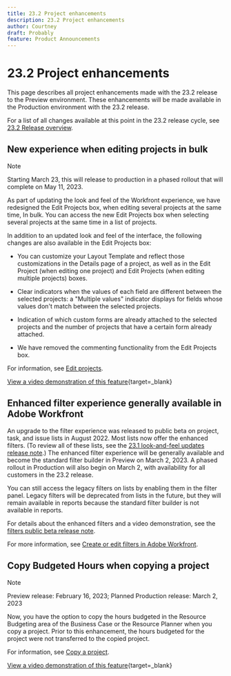 ```yaml
---
title: 23.2 Project enhancements
description: 23.2 Project enhancements
author: Courtney
draft: Probably
feature: Product Announcements
---
```

# 23.2 Project enhancements

This page describes all project enhancements made with the 23.2 release to the Preview environment. These enhancements will be made available in the Production environment with the 23.2 release. 

For a list of all changes available at this point in the 23.2 release cycle, see [23.2 Release overview](/help/quicksilver/product-announcements/product-releases/23.2-release-activity/23-2-release-overview.md).

## New experience when editing projects in bulk

>[!NOTE]
>
>Starting March 23, this will release to production in a phased rollout that will complete on May 11, 2023.

As part of updating the look and feel of the Workfront experience, we have redesigned the Edit Projects box, when editing several projects at the same time, In bulk. You can access the new Edit Projects box when selecting several projects at the same time in a list of projects.   

In addition to an updated look and feel of the interface, the following changes are also available in the Edit Projects box: 

* You can customize your Layout Template and reflect those customizations in the Details page of a project, as well as in the Edit Project (when editing one project) and Edit Projects (when editing multiple projects) boxes. 

* Clear indicators when the values of each field are different between the selected projects: a "Multiple values" indicator displays for fields whose values don't match between the selected projects.  

* Indication of which custom forms are already attached to the selected projects and the number of projects that have a certain form already attached.  

* We have removed the commenting functionality from the Edit Projects box.  

For information, see [Edit projects](/help/quicksilver/manage-work/projects/manage-projects/edit-projects.md).

[View a video demonstration of this feature](https://video.tv.adobe.com/v/3416587/){target=_blank}

## Enhanced filter experience generally available in Adobe Workfront

An upgrade to the filter experience was released to public beta on project, task, and issue lists in August 2022. Most lists now offer the enhanced filters. (To review all of these lists, see the [23.1 look-and-feel updates release note](/help/quicksilver/product-announcements/product-releases/23.1-release-activity/23-1-look-and-feel-updates.md).) The enhanced filter experience will be generally available and become the standard filter builder in Preview on March 2, 2023. A phased rollout in Production will also begin on March 2, with availability for all customers in the 23.2 release.

You can still access the legacy filters on lists by enabling them in the filter panel. Legacy filters will be deprecated from lists in the future, but they will remain available in reports because the standard filter builder is not available in reports.

For details about the enhanced filters and a video demonstration, see the [filters public beta release note](/help/quicksilver/product-announcements/product-releases/22.4-release-activity/22-4-project-enhancements.md).

For more information, see [Create or edit filters in Adobe Workfront](/help/quicksilver/reports-and-dashboards/reports/reporting-elements/create-filters.md).

## Copy Budgeted Hours when copying a project

>[!NOTE]
>
>Preview release: February 16, 2023; Planned Production release: March 2, 2023

Now, you have the option to copy the hours budgeted in the Resource Budgeting area of the Business Case or the Resource Planner when you copy a project. Prior to this enhancement, the hours budgeted for the project were not transferred to the copied project.

For information, see [Copy a project](/help/quicksilver/manage-work/projects/manage-projects/copy-project.md).

[View a video demonstration of this feature](https://video.tv.adobe.com/v/3415713/){target=_blank}